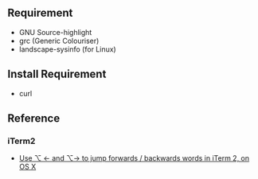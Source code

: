 Requirement
-----------

- GNU Source-highlight
- grc (Generic Colouriser)
- landscape-sysinfo (for Linux)


Install Requirement
-------------------

- curl

Reference
---------

### iTerm2

- [Use ⌥ ← and ⌥→ to jump forwards / backwards words in iTerm 2, on OS X](https://coderwall.com/p/h6yfda/use-and-to-jump-forwards-backwards-words-in-iterm-2-on-os-x)

